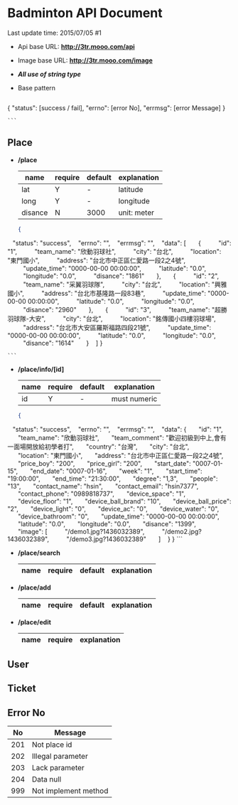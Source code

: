 Badminton API Document
===

Last update time: 2015/07/05 #1

* Api base URL: **http://3tr.mooo.com/api**
* Image base URL: **http://3tr.mooo.com/image**
* ***All use of string type***
* Base pattern

	```json
{
   "status": [success / fail],
   "errno": [error No],
   "errmsg": [error Message]
}

	```

## Place

* **/place**

	| name | require | default | explanation |
	|------|------|-----|----|
	|lat|Y|-|latitude|
	|long|Y|-|longitude|
	|disance|N|3000|unit: meter
	
	```json
	{
   "status": "success",
   "errno": "",
   "errmsg": "",
   "data": [
      {
         "id": "1",
         "team_name": "欣動羽球社",
         "city": "台北",
         "location": "東門國小",
         "address": "台北市中正區仁愛路一段2之4號",
         "update_time": "0000-00-00 00:00:00",
         "latitude": "0.0",
         "longitude": "0.0",
         "disance": "1861"
      },
      {
         "id": "2",
         "team_name": "采翼羽球隊",
         "city": "台北",
         "location": "興雅國小",
         "address": "台北市基隆路一段83巷",
         "update_time": "0000-00-00 00:00:00",
         "latitude": "0.0",
         "longitude": "0.0",
         "disance": "2960"
      },
      {
         "id": "3",
         "team_name": "超勝羽球隊-大安",
         "city": "台北",
         "location": "銘傳國小四樓羽球場",
         "address": "台北市大安區羅斯福路四段21號",
         "update_time": "0000-00-00 00:00:00",
         "latitude": "0.0",
         "longitude": "0.0",
         "disance": "1614"
      }
   ]
}
	
	```

* **/place/info/[id]**

	| name | require | default | explanation |
	|------|------|-----|----|
	|id|Y|-|must numeric|
	
	```json
	{
   "status": "success",
   "errno": "",
   "errmsg": "",
   "data": {
      "id": "1",
      "team_name": "欣動羽球社",
      "team_comment": "歡迎初級到中上,會有一面場開放給初學者打",
      "country": "台灣",
      "city": "台北",
      "location": "東門國小",
      "address": "台北市中正區仁愛路一段2之4號",
      "price_boy": "200",
      "price_girl": "200",
      "start_date": "0007-01-15",
      "end_date": "0007-01-16",
      "week": "1",
      "start_time": "19:00:00",
      "end_time": "21:30:00",
      "degree": "1,3",
      "people": "13",
      "contact_name": "hsin",
      "contact_email": "hsin7377",
      "contact_phone": "0989818737",
      "device_space": "1",
      "device_floor": "1",
      "device_ball_brand": "10",
      "device_ball_price": "2",
      "device_light": "0",
      "device_ac": "0",
      "device_water": "0",
      "device_bathroom": "0",
      "update_time": "0000-00-00 00:00:00",
      "latitude": "0.0",
      "longitude": "0.0",
      "disance": "1399",
      "image": [
         "/demo1.jpg?1436032389",
         "/demo2.jpg?1436032389",
         "/demo3.jpg?1436032389"
      ]
   }
}
	```
	
* **/place/search**

	| name | require | default | explanation |
	|------|------|-----|----|

* **/place/add**

	| name | require | default | explanation |
	|------|------|-----|----|

* **/place/edit**

	| name | require | explanation |
	|------|------|-----|

## User

## Ticket

## Error No

|No|Message|
|----|----|
|201|Not place id|
|202|Illegal parameter|
|203|Lack parameter|
|204|Data null|
|999|Not implement method|